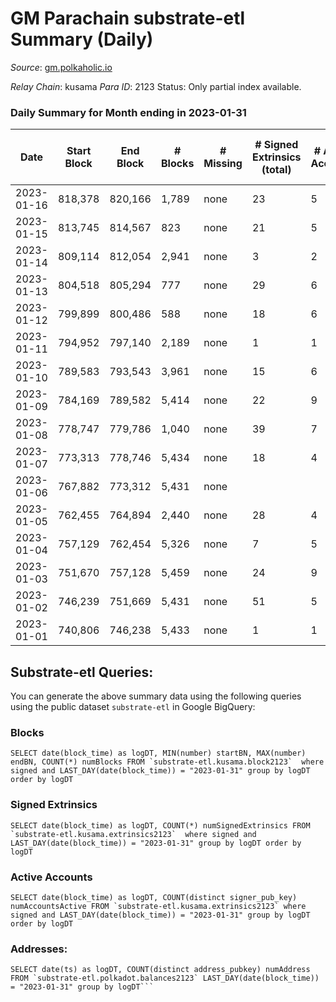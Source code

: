 # GM Parachain substrate-etl Summary (Daily)

_Source_: [gm.polkaholic.io](https://gm.polkaholic.io)

*Relay Chain*: kusama
*Para ID*: 2123
Status: Only partial index available.


### Daily Summary for Month ending in 2023-01-31


| Date | Start Block | End Block | # Blocks | # Missing | # Signed Extrinsics (total) | # Active Accounts | # Addresses with Balances | # Events | # Transfers | # XCM Transfers In | # XCM Transfers Out |
| ---- | ----------- | --------- | -------- | --------- | --------------------------- | ----------------- | ------------------------- | -------- | ----------- | ------------------ | ------------------- |
| 2023-01-16 | 818,378 | 820,166 | 1,789 | none | 23 | 5 |  | 7,393 | 413  |   |   |
| 2023-01-15 | 813,745 | 814,567 | 823 | none | 21 | 5 |  | 9,842 | 362  |   |   |
| 2023-01-14 | 809,114 | 812,054 | 2,941 | none | 3 | 2 |  | 9,419 | 80  |   |   |
| 2023-01-13 | 804,518 | 805,294 | 777 | none | 29 | 6 |  | 10,111 | 451  |   |   |
| 2023-01-12 | 799,899 | 800,486 | 588 | none | 18 | 6 |  | 10,033 | 346  |   |   |
| 2023-01-11 | 794,952 | 797,140 | 2,189 | none | 1 | 1 |  | 9,962 | 42  |   |   |
| 2023-01-10 | 789,583 | 793,543 | 3,961 | none | 15 | 6 |  | 11,395 | 333  |   |   |
| 2023-01-09 | 784,169 | 789,582 | 5,414 | none | 22 | 9 | 9,098 | 11,544 | 408  |   |   |
| 2023-01-08 | 778,747 | 779,786 | 1,040 | none | 39 | 7 |  | 11,829 | 515  |   |   |
| 2023-01-07 | 773,313 | 778,746 | 5,434 | none | 18 | 4 |  | 11,639 | 410  |   |   |
| 2023-01-06 | 767,882 | 773,312 | 5,431 | none |  |  |  | 10,873 |   |   |   |
| 2023-01-05 | 762,455 | 764,894 | 2,440 | none | 28 | 4 |  | 12,177 | 773  |   |   |
| 2023-01-04 | 757,129 | 762,454 | 5,326 | none | 7 | 5 |  | 10,888 | 159  |   |   |
| 2023-01-03 | 751,670 | 757,128 | 5,459 | none | 24 | 9 |  | 11,641 | 444  |   |   |
| 2023-01-02 | 746,239 | 751,669 | 5,431 | none | 51 | 5 |  | 12,119 | 715  |   |   |
| 2023-01-01 | 740,806 | 746,238 | 5,433 | none | 1 | 1 |  | 10,925 | 35  |   |   |

## Substrate-etl Queries:
You can generate the above summary data using the following queries using the public dataset `substrate-etl` in Google BigQuery:


### Blocks
```
SELECT date(block_time) as logDT, MIN(number) startBN, MAX(number) endBN, COUNT(*) numBlocks FROM `substrate-etl.kusama.block2123`  where signed and LAST_DAY(date(block_time)) = "2023-01-31" group by logDT order by logDT
```


### Signed Extrinsics
```
SELECT date(block_time) as logDT, COUNT(*) numSignedExtrinsics FROM `substrate-etl.kusama.extrinsics2123`  where signed and LAST_DAY(date(block_time)) = "2023-01-31" group by logDT order by logDT
```


### Active Accounts
```
SELECT date(block_time) as logDT, COUNT(distinct signer_pub_key) numAccountsActive FROM `substrate-etl.kusama.extrinsics2123` where signed and LAST_DAY(date(block_time)) = "2023-01-31" group by logDT order by logDT
```


### Addresses:
```
SELECT date(ts) as logDT, COUNT(distinct address_pubkey) numAddress FROM `substrate-etl.polkadot.balances2123` LAST_DAY(date(block_time)) = "2023-01-31" group by logDT```

